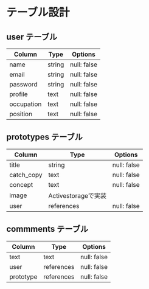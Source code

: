 # テーブル設計

## user テーブル

| Column     | Type   | Options     |
| --------   | ------ | ----------- |
| name       | string | null: false |
| email      | string | null: false |
| password   | string | null: false |
| profile    | text   | null: false |
| occupation | text   | null: false |
| position   | text   | null: false |

## prototypes テーブル
| Column     | Type       | Options     |
| --------   | ------     | ----------- |
| title      | string     | null: false |
| catch_copy | text       | null: false |
| concept    | text       | null: false |
| image      | Activestorageで実装   |
| user       | references | null: false |

## commments テーブル

| Column     | Type       | Options     |
| --------   | ------     | ----------- |
| text       | text       | null: false |
| user       | references | null: false |
| prototype  | references | null: false |